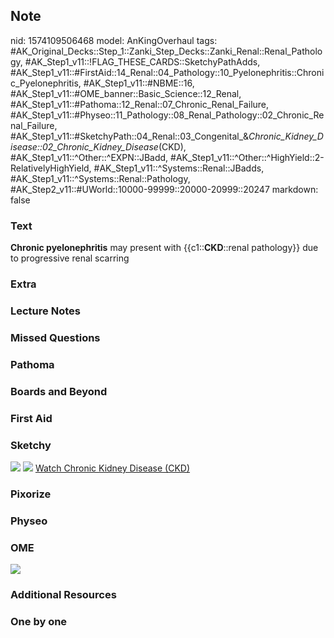 ## Note
nid: 1574109506468
model: AnKingOverhaul
tags: #AK_Original_Decks::Step_1::Zanki_Step_Decks::Zanki_Renal::Renal_Pathology, #AK_Step1_v11::!FLAG_THESE_CARDS::SketchyPathAdds, #AK_Step1_v11::#FirstAid::14_Renal::04_Pathology::10_Pyelonephritis::Chronic_Pyelonephritis, #AK_Step1_v11::#NBME::16, #AK_Step1_v11::#OME_banner::Basic_Science::12_Renal, #AK_Step1_v11::#Pathoma::12_Renal::07_Chronic_Renal_Failure, #AK_Step1_v11::#Physeo::11_Pathology::08_Renal_Pathology::02_Chronic_Renal_Failure, #AK_Step1_v11::#SketchyPath::04_Renal::03_Congenital_&_Chronic_Kidney_Disease::02_Chronic_Kidney_Disease_(CKD), #AK_Step1_v11::^Other::^EXPN::JBadd, #AK_Step1_v11::^Other::^HighYield::2-RelativelyHighYield, #AK_Step1_v11::^Systems::Renal::JBadds, #AK_Step1_v11::^Systems::Renal::Pathology, #AK_Step2_v11::#UWorld::10000-99999::20000-20999::20247
markdown: false

### Text
<b>Chronic pyelonephritis</b> may present with
{{c1::<b>CKD</b>::renal pathology}} due to progressive renal
scarring

### Extra


### Lecture Notes


### Missed Questions


### Pathoma


### Boards and Beyond


### First Aid


### Sketchy
<img src="Screen%20Shot%202019-11-18%20at%208.22.24%20AM.png">
<img src="Zoverall%20picture%20(52)_1566160514431.JPG"> <a href=
"https://dashboard.sketchy.com/study/medical/courses/medical-pathophysiology/units/medical-pathophysiology-renal/videos/medical-pathophysiology-renal-congenital-and-chronic-kidney-disease-chronic-kidney-disease-ckd?utm_source=anki&utm_medium=partnership&utm_campaign=february_update&utm_content=medical">
Watch Chronic Kidney Disease (CKD)</a>

### Pixorize


### Physeo


### OME
<div class="ome-widget">
  <a href="https://onlinemeded.org/spa/renal?ref=anki"><img src=
  "_OME_AnkiFlashcards_Topic_1.png"></a>
</div>

### Additional Resources


### One by one

